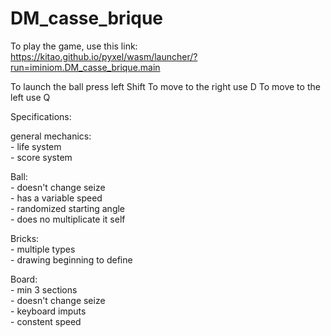 # DM_casse_brique

To play the game, use this link: https://kitao.github.io/pyxel/wasm/launcher/?run=iminiom.DM_casse_brique.main


To launch the ball press left Shift
To move to the right use D
To move to the left use Q

Specifications:</br>

general mechanics:</br>
     - life system</br>
     - score system</br>

Ball: </br>
     - doesn't change seize</br>
     - has a variable speed</br>
     - randomized starting angle</br>
     - does no multiplicate it self</br>
     
Bricks:</br>
       - multiple types</br>
       - drawing beginning to define</br>
      
Board:</br>
     - min 3 sections</br>
     - doesn't change seize</br>
     - keyboard imputs</br>
     - constent speed</br>
     

